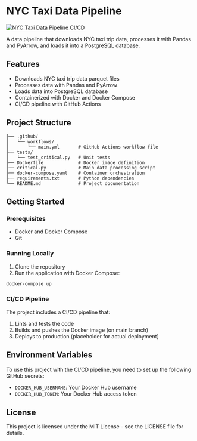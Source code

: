 # NYC Taxi Data Pipeline

[![NYC Taxi Data Pipeline CI/CD](https://github.com/yourusername/first_tryout/actions/workflows/main.yml/badge.svg)](https://github.com/yourusername/first_tryout/actions/workflows/main.yml)

A data pipeline that downloads NYC taxi trip data, processes it with Pandas and PyArrow, and loads it into a PostgreSQL database.

## Features

- Downloads NYC taxi trip data parquet files
- Processes data with Pandas and PyArrow
- Loads data into PostgreSQL database
- Containerized with Docker and Docker Compose
- CI/CD pipeline with GitHub Actions

## Project Structure

```
├── .github/
│   └── workflows/
│       └── main.yml       # GitHub Actions workflow file
├── tests/
│   └── test_critical.py   # Unit tests
├── Dockerfile             # Docker image definition
├── critical.py            # Main data processing script
├── docker-compose.yaml    # Container orchestration
├── requirements.txt       # Python dependencies
└── README.md              # Project documentation
```

## Getting Started

### Prerequisites

- Docker and Docker Compose
- Git

### Running Locally

1. Clone the repository
2. Run the application with Docker Compose:

```bash
docker-compose up
```

### CI/CD Pipeline

The project includes a CI/CD pipeline that:

1. Lints and tests the code
2. Builds and pushes the Docker image (on main branch)
3. Deploys to production (placeholder for actual deployment)

## Environment Variables

To use this project with the CI/CD pipeline, you need to set up the following GitHub secrets:

- `DOCKER_HUB_USERNAME`: Your Docker Hub username
- `DOCKER_HUB_TOKEN`: Your Docker Hub access token

## License

This project is licensed under the MIT License - see the LICENSE file for details.
